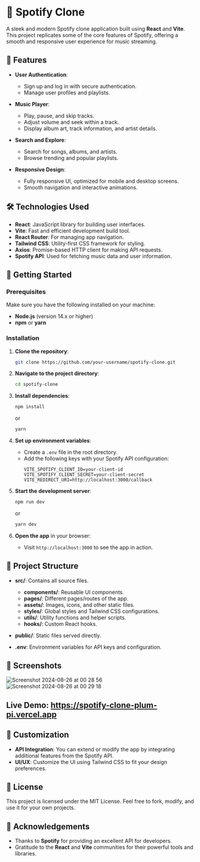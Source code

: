 # 🎵 Spotify Clone

A sleek and modern Spotify clone application built using **React** and **Vite**. This project replicates some of the core features of Spotify, offering a smooth and responsive user experience for music streaming.

## 🌟 Features

- **User Authentication**: 
  - Sign up and log in with secure authentication.
  - Manage user profiles and playlists.

- **Music Player**:
  - Play, pause, and skip tracks.
  - Adjust volume and seek within a track.
  - Display album art, track information, and artist details.

- **Search and Explore**:
  - Search for songs, albums, and artists.
  - Browse trending and popular playlists.

- **Responsive Design**:
  - Fully responsive UI, optimized for mobile and desktop screens.
  - Smooth navigation and interactive animations.

## 🛠️ Technologies Used

- **React**: JavaScript library for building user interfaces.
- **Vite**: Fast and efficient development build tool.
- **React Router**: For managing app navigation.
- **Tailwind CSS**: Utility-first CSS framework for styling.
- **Axios**: Promise-based HTTP client for making API requests.
- **Spotify API**: Used for fetching music data and user information.

## 🚀 Getting Started

### Prerequisites

Make sure you have the following installed on your machine:
- **Node.js** (version 14.x or higher)
- **npm** or **yarn**

### Installation

1. **Clone the repository**:
   ```bash
   git clone https://github.com/your-username/spotify-clone.git
   ```

2. **Navigate to the project directory**:
   ```bash
   cd spotify-clone
   ```

3. **Install dependencies**:
   ```bash
   npm install
   ```
   or
   ```bash
   yarn
   ```

4. **Set up environment variables**:
   - Create a `.env` file in the root directory.
   - Add the following keys with your Spotify API configuration:
     ```env
     VITE_SPOTIFY_CLIENT_ID=your-client-id
     VITE_SPOTIFY_CLIENT_SECRET=your-client-secret
     VITE_REDIRECT_URI=http://localhost:3000/callback
     ```

5. **Start the development server**:
   ```bash
   npm run dev
   ```
   or
   ```bash
   yarn dev
   ```

6. **Open the app** in your browser:
   - Visit `http://localhost:3000` to see the app in action.

## 📂 Project Structure

- **src/**: Contains all source files.
  - **components/**: Reusable UI components.
  - **pages/**: Different pages/routes of the app.
  - **assets/**: Images, icons, and other static files.
  - **styles/**: Global styles and Tailwind CSS configurations.
  - **utils/**: Utility functions and helper scripts.
  - **hooks/**: Custom React hooks.

- **public/**: Static files served directly.
- **.env**: Environment variables for API keys and configuration.

## 📱 Screenshots
![Screenshot 2024-08-26 at 00 28 56](https://github.com/user-attachments/assets/80741be7-0a2c-4a53-bd0a-0066eb67869d)
![Screenshot 2024-08-26 at 00 29 18](https://github.com/user-attachments/assets/373a2a78-e34b-422c-9e36-b2578a8652e8)

## Live Demo: https://spotify-clone-plum-pi.vercel.app


## 🔧 Customization

- **API Integration**: You can extend or modify the app by integrating additional features from the Spotify API.
- **UI/UX**: Customize the UI using Tailwind CSS to fit your design preferences.

## 📜 License

This project is licensed under the MIT License. Feel free to fork, modify, and use it for your own projects.

## 🙏 Acknowledgements

- Thanks to **Spotify** for providing an excellent API for developers.
- Gratitude to the **React** and **Vite** communities for their powerful tools and libraries.

